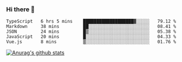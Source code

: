 ### Hi there 👋



<!--
**webB1an/webB1an** is a ✨ _special_ ✨ repository because its `README.md` (this file) appears on your GitHub profile.

Here are some ideas to get you started:

- 🔭 I’m currently working on ...
- 🌱 I’m currently learning ...
- 👯 I’m looking to collaborate on ...
- 🤔 I’m looking for help with ...
- 💬 Ask me about ...
- 📫 How to reach me: ...
- 😄 Pronouns: ...
- ⚡ Fun fact: ...
-->

<!--START_SECTION:waka-->
```text
TypeScript   6 hrs 5 mins    ███████████████████▓░░░░░   79.12 % 
Markdown     38 mins         ██░░░░░░░░░░░░░░░░░░░░░░░   08.41 % 
JSON         24 mins         █▒░░░░░░░░░░░░░░░░░░░░░░░   05.38 % 
JavaScript   20 mins         █░░░░░░░░░░░░░░░░░░░░░░░░   04.33 % 
Vue.js       8 mins          ▒░░░░░░░░░░░░░░░░░░░░░░░░   01.76 % 
```
<!--END_SECTION:waka-->


[![Anurag's github stats](https://github-readme-stats.vercel.app/api?username=webB1an&show_icons=true&theme=radical)](https://github.com/anuraghazra/github-readme-stats)

